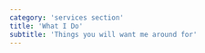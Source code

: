 ```yaml
---
category: 'services section'
title: 'What I Do'
subtitle: 'Things you will want me around for'
---
```

